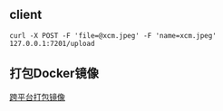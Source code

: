 ## client

```shell
curl -X POST -F 'file=@xcm.jpeg' -F 'name=xcm.jpeg' 127.0.0.1:7201/upload
```

## 打包Docker镜像

[跨平台打包镜像](https://cloud.tencent.com/developer/article/1543689)